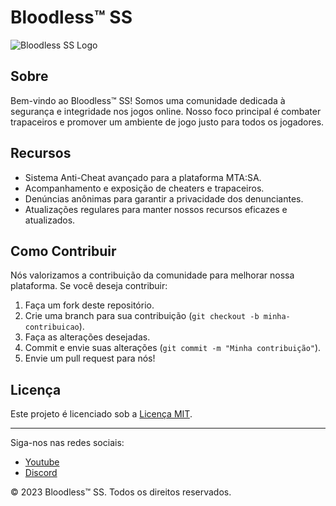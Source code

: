 # Bloodless™ SS

![Bloodless SS Logo](https://media.discordapp.net/attachments/1035943446722129940/1146153075808141332/3ae5a49f505c821a0ba7ef62063ff0f2.png?width=460&height=462)

## Sobre

Bem-vindo ao Bloodless™ SS! Somos uma comunidade dedicada à segurança e integridade nos jogos online. Nosso foco principal é combater trapaceiros e promover um ambiente de jogo justo para todos os jogadores.

## Recursos

- Sistema Anti-Cheat avançado para a plataforma MTA:SA.
- Acompanhamento e exposição de cheaters e trapaceiros.
- Denúncias anônimas para garantir a privacidade dos denunciantes.
- Atualizações regulares para manter nossos recursos eficazes e atualizados.

## Como Contribuir

Nós valorizamos a contribuição da comunidade para melhorar nossa plataforma. Se você deseja contribuir:

1. Faça um fork deste repositório.
2. Crie uma branch para sua contribuição (`git checkout -b minha-contribuicao`).
3. Faça as alterações desejadas.
4. Commit e envie suas alterações (`git commit -m "Minha contribuição"`).
5. Envie um pull request para nós!

## Licença

Este projeto é licenciado sob a [Licença MIT](LICENSE).

---

Siga-nos nas redes sociais:
- [Youtube](https://www.youtube.com/channel/UCslY99ePln3gakQypG-1xRw)
- [Discord](https://discord.gg/NVWpwa5ZcM)

© 2023 Bloodless™ SS. Todos os direitos reservados.
